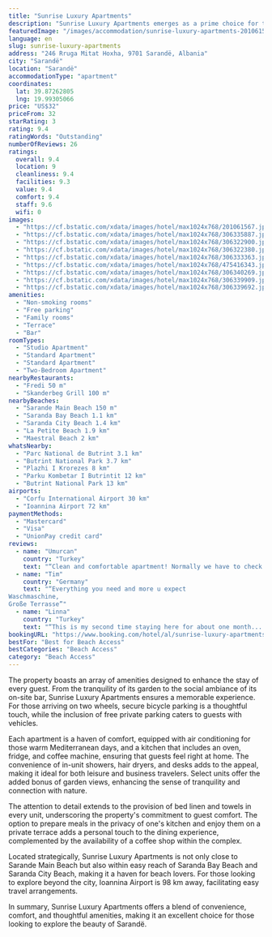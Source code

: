 ```yaml
---
title: "Sunrise Luxury Apartments"
description: "Sunrise Luxury Apartments emerges as a prime choice for travelers seeking the perfect blend of comfort and convenience in Sarandë."
featuredImage: "/images/accommodation/sunrise-luxury-apartments-201061567.jpg"
language: en
slug: sunrise-luxury-apartments
address: "246 Rruga Mitat Hoxha, 9701 Sarandë, Albania"
city: "Sarandë"
location: "Sarandë"
accommodationType: "apartment"
coordinates:
  lat: 39.87262805
  lng: 19.99305066
price: "US$32"
priceFrom: 32
starRating: 3
rating: 9.4
ratingWords: "Outstanding"
numberOfReviews: 26
ratings:
  overall: 9.4
  location: 9
  cleanliness: 9.4
  facilities: 9.3
  value: 9.4
  comfort: 9.4
  staff: 9.6
  wifi: 0
images:
  - "https://cf.bstatic.com/xdata/images/hotel/max1024x768/201061567.jpg?k=d3cdd04f500c21d7a6f0786be25dde06570e9a78d4271929ac786dbfb2214f2d&o=&hp=1"
  - "https://cf.bstatic.com/xdata/images/hotel/max1024x768/306335887.jpg?k=58e422811f4ea68ed01d5dff58efb0647fbe441cb9bb3af2da089e9b8ba9a9a1&o=&hp=1"
  - "https://cf.bstatic.com/xdata/images/hotel/max1024x768/306322900.jpg?k=8a68b083ae068bd3e9ec152b924df39ed61390d0fe8acff2fe882bbab32849ed&o=&hp=1"
  - "https://cf.bstatic.com/xdata/images/hotel/max1024x768/306322380.jpg?k=1801a68b2a4e7fda2d175439f1e150df813fa1045d67a21d379e6b07cd22f264&o=&hp=1"
  - "https://cf.bstatic.com/xdata/images/hotel/max1024x768/306333363.jpg?k=0e10877fa93328da91c6b28766a1ba64c038d79d5201bb65d9117576d65a4b75&o=&hp=1"
  - "https://cf.bstatic.com/xdata/images/hotel/max1024x768/475416343.jpg?k=de3e3d565eabd80c6963bb3f880c27241509dd6c7eca840a79d4d7f252d178b6&o=&hp=1"
  - "https://cf.bstatic.com/xdata/images/hotel/max1024x768/306340269.jpg?k=0aa31b4e9020374d0c58de6a88f813e8755abdcbfc54c2bdbb49ba278dc8e529&o=&hp=1"
  - "https://cf.bstatic.com/xdata/images/hotel/max1024x768/306339909.jpg?k=541329c01915c23a643ad861d0acc24ae91ed0337f14cd98205b8319f43659bc&o=&hp=1"
  - "https://cf.bstatic.com/xdata/images/hotel/max1024x768/306339692.jpg?k=edb651f5ad6adda81acda5f4ac4ede1ad4a79a5a1f5c3caee9f3b70ec9dbd5fd&o=&hp=1"
amenities:
  - "Non-smoking rooms"
  - "Free parking"
  - "Family rooms"
  - "Terrace"
  - "Bar"
roomTypes:
  - "Studio Apartment"
  - "Standard Apartment"
  - "Standard Apartment"
  - "Two-Bedroom Apartment"
nearbyRestaurants:
  - "Fredi 50 m"
  - "Skanderbeg Grill 100 m"
nearbyBeaches:
  - "Sarande Main Beach 150 m"
  - "Saranda Bay Beach 1.1 km"
  - "Saranda City Beach 1.4 km"
  - "La Petite Beach 1.9 km"
  - "Maestral Beach 2 km"
whatsNearby:
  - "Parc National de Butrint 3.1 km"
  - "Butrint National Park 3.7 km"
  - "Plazhi I Krorezes 8 km"
  - "Parku Kombetar I Butrintit 12 km"
  - "Butrint National Park 13 km"
airports:
  - "Corfu International Airport 30 km"
  - "Ioannina Airport 72 km"
paymentMethods:
  - "Mastercard"
  - "Visa"
  - "UnionPay credit card"
reviews:
  - name: "Umurcan"
    country: "Turkey"
    text: "“Clean and comfortable apartment! Normally we have to check in after lunch but we arrived Sarande very early in the morning. And the lady of this apartment woke up very early and welcomed us, she arrange room for us to rest and sleep. Thank you so...”"
  - name: "Tim"
    country: "Germany"
    text: "“Everything you need and more u expect
Waschmaschine,
Große Terrasse”"
  - name: "Linna"
    country: "Turkey"
    text: "“This is my second time staying here for about one month....still very comfortable!!! The owner is always smiling and helpful, even gave me a free ride from the bus station to the apartment. Definitely love the cleaning service, peaceful...”"
bookingURL: "https://www.booking.com/hotel/al/sunrise-luxury-apartments.en-gb.html?aid=8035640"
bestFor: "Best for Beach Access"
bestCategories: "Beach Access"
category: "Beach Access"
---
```


The property boasts an array of amenities designed to enhance the stay of every guest. From the tranquility of its garden to the social ambiance of its on-site bar, Sunrise Luxury Apartments ensures a memorable experience. For those arriving on two wheels, secure bicycle parking is a thoughtful touch, while the inclusion of free private parking caters to guests with vehicles.

Each apartment is a haven of comfort, equipped with air conditioning for those warm Mediterranean days, and a kitchen that includes an oven, fridge, and coffee machine, ensuring that guests feel right at home. The convenience of in-unit showers, hair dryers, and desks adds to the appeal, making it ideal for both leisure and business travelers. Select units offer the added bonus of garden views, enhancing the sense of tranquility and connection with nature.

The attention to detail extends to the provision of bed linen and towels in every unit, underscoring the property's commitment to guest comfort. The option to prepare meals in the privacy of one's kitchen and enjoy them on a private terrace adds a personal touch to the dining experience, complemented by the availability of a coffee shop within the complex.

Located strategically, Sunrise Luxury Apartments is not only close to Sarande Main Beach but also within easy reach of Saranda Bay Beach and Saranda City Beach, making it a haven for beach lovers. For those looking to explore beyond the city, Ioannina Airport is 98 km away, facilitating easy travel arrangements.

In summary, Sunrise Luxury Apartments offers a blend of convenience, comfort, and thoughtful amenities, making it an excellent choice for those looking to explore the beauty of Sarandë.